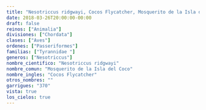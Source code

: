 ```yaml
---
title: "Nesotriccus ridgwayi, Cocos Flycatcher, Mosquerito de la Isla del Coco"
date: 2018-03-26T20:00:00-00:00
draft: false
reinos: ["Animalia"]
divisiones: ["Chordata"]
clases: ["Aves"]
ordenes: ["Passeriformes"]
familias: ["Tyrannidae "]
generos: ["Nesotriccus"]
nombre_cientifico: "Nesotriccus ridgwayi"
nombre_comun: "Mosquerito de la Isla del Coco"
nombre_ingles: "Cocos Flycatcher"
otros_nombres: ""
garrigues: "370"
vista: true
los_cielos: true
---
```

